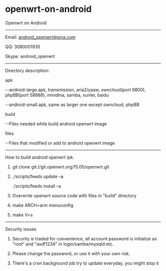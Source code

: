 # openwrt-on-android
Openwrt on Android

-----------------------------------------------------

Email: android_openwrt@sina.com


QQ:    3080001935


Skype: android_openwrt

-----------------------------------------------------

Directory description:



apk


--android-large.apk, transmission, aria2/yaaw, owncloud(port 9800), phpBB(port 58888), minidlna, samba, xunlei, baidu


--android-small.apk, same as larger one except owncloud, phpBB



build


--Files needed while build android openwrt image



files


--Files that modified or add to android openwrt image

-----------------------------------------------------

How to build android openwrt ipk.

1. git clone git://git.openwrt.org/15.05/openwrt.git


2. ./scripts/feeds update –a

   ./scripts/feeds install –a


3. Overwrite openwrt source code with files in "build" directory


4. make ARCH=arm menuconfig


5. make V=s


-----------------------------------------------------
Security issues

1. Security is traded for convenience, all account password is initialize as "root“ and "asdf1234" in login/samba/mysqld etc.

2. Please change the password, or use it with your own risk.

3. There's a cron background job try to update everyday, you might stop it


